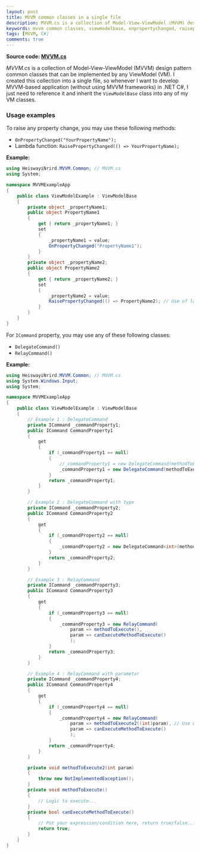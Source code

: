```yaml
---
layout: post
title: MVVM common classes in a single file
description: MVVM.cs is a collection of Model-View-ViewModel (MVVM) design pattern common classes that can be implemented by any ViewModel (VM).
keywords: mvvm common classes, viewmodelbase, onpropertychanged, raisepropertychanged, icommand, delegatecommand, relaycommand, lambda expression
tags: [MVVM, C#]
comments: true
---
```


**Source code: [MVVM.cs](https://git.io/v1TAI)**

_MVVM.cs_ is a collection of Model-View-ViewModel (MVVM) design pattern common classes that can be implemented by any ViewModel (VM). I created this collection into a single file, so whenever I want to develop MVVM-based application (without using MVVM frameworks) in .NET C#, I just need to reference it and inherit the `ViewModelBase` class into any of my VM classes.

### Usage examples

To raise any property change, you may use these following methods:

- `OnPropertyChanged("YourPropertyName");`
- Lambda function: `RaisePropertyChanged(() => YourPropertyName);`

**Example:**

```csharp
using HeiswayiNrird.MVVM.Common; // MVVM.cs
using System;

namespace MVVMExampleApp
{
    public class ViewModelExample : ViewModelBase
    {
        private object _propertyName1;
        public object PropertyName1
        {
            get { return _propertyName1; }
            set
            {
                _propertyName1 = value;
                OnPropertyChanged("PropertyName1");
            }
        }
        private object _propertyName2;
        public object PropertyName2
        {
            get { return _propertyName2; }
            set
            {
                _propertyName2 = value;
                RaisePropertyChanged(() => PropertyName2); // Use of lambda expression
            }
        }
    }
}
```

For `ICommand` property, you may use any of these following classes:

- `DelegateCommand()`
- `RelayCommand()`

**Example:**

```csharp
using HeiswayiNrird.MVVM.Common; // MVVM.cs
using System.Windows.Input;
using System;

namespace MVVMExampleApp
{
    public class ViewModelExample : ViewModelBase
    {
        // Example 1 : DelegateCommand
        private ICommand _commandProperty1;
        public ICommand CommandProperty1
        {
            get
            {
                if (_commandProperty1 == null)
                {
                    //_commandProperty1 = new DelegateCommand(methodToExecute);
                    _commandProperty1 = new DelegateCommand(methodToExecute, canExecuteMethodToExecute);
                }
                return _commandProperty1;
            }
        }

        // Example 2 : DelegateCommand with type
        private ICommand _commandProperty2;
        public ICommand CommandProperty2
        {
            get
            {
                if (_commandProperty2 == null)
                {
                    _commandProperty2 = new DelegateCommand<int>(methodToExecute2);
                }
                return _commandProperty2;
            }
        }

        // Example 3 : RelayCommand
        private ICommand _commandProperty3;
        public ICommand CommandProperty3
        {
            get
            {
                if (_commandProperty3 == null)
                {
                    _commandProperty3 = new RelayCommand(
                        param => methodToExecute(),
                        param => canExecuteMethodToExecute()
                        );
                }
                return _commandProperty3;
            }
        }

        // Example 4 : RelayCommand with parameter
        private ICommand _commandProperty4;
        public ICommand CommandProperty4
        {
            get
            {
                if (_commandProperty4 == null)
                {
                    _commandProperty4 = new RelayCommand(
                        param => methodToExecute2((int)param), // Use with UI control CommandParameter property
                        param => canExecuteMethodToExecute()
                        );
                }
                return _commandProperty4;
            }
        }

        private void methodToExecute2(int param)
        {
            throw new NotImplementedException();
        }
        private void methodToExecute()
        {
            // Logic to execute...
        }
        private bool canExecuteMethodToExecute()
        {
            // Put your expression/condition here, return true/false...
            return true;
        }
    }
}
```
